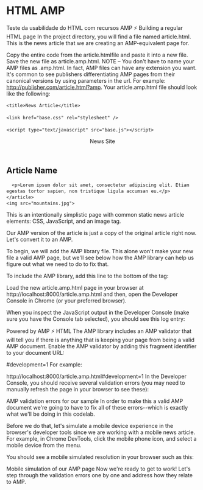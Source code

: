 # HTML AMP
 Teste da usabilidade do HTML com recursos AMP ⚡
Building a regular HTML page
In the project directory, you will find a file named article.html. This is the news article that we are creating an AMP-equivalent page for.

Copy the entire code from the article.htmlfile and paste it into a new file.
Save the new file as article.amp.html.
NOTE – You don't have to name your AMP files as .amp.html. In fact, AMP files can have any extension you want. It's common to see publishers differentiating AMP pages from their canonical versions by using parameters in the url. For example: http://publisher.com/article.html?amp.
Your article.amp.html file should look like the following:

<!doctype html>
<html lang="en">
  <head>

    <title>News Article</title>

    <link href="base.css" rel="stylesheet" />

    <script type="text/javascript" src="base.js"></script>
  </head>
  <body>
    <header>
      News Site
    </header>
    <article>
      <h1>Article Name</h1>

      <p>Lorem ipsum dolor sit amet, consectetur adipiscing elit. Etiam egestas tortor sapien, non tristique ligula accumsan eu.</p>
    </article>
    <img src="mountains.jpg">
  </body>
</html>
This is an intentionally simplistic page with common static news article elements: CSS, JavaScript, and an image tag.

Our AMP version of the article is just a copy of the original article right now. Let's convert it to an AMP.

To begin, we will add the AMP library file. This alone won't make your new file a valid AMP page, but we'll see below how the AMP library can help us figure out what we need to do to fix that.

To include the AMP library, add this line to the bottom of the <head> tag:

<script async src="https://cdn.ampproject.org/v0.js"></script>
Load the new article.amp.html page in your browser at http://localhost:8000/article.amp.html and then, open the Developer Console in Chrome (or your preferred browser).

When you inspect the JavaScript output in the Developer Console (make sure you have the Console tab selected), you should see this log entry:

Powered by AMP ⚡ HTML
The AMP library includes an AMP validator that will tell you if there is anything that is keeping your page from being a valid AMP document. Enable the AMP validator by adding this fragment identifier to your document URL:

#development=1
For example:

http://localhost:8000/article.amp.html#development=1
In the Developer Console, you should receive several validation errors (you may need to manually refresh the page in your browser to see these):


AMP validation errors for our sample
In order to make this a valid AMP document we're going to have to fix all of these errors--which is exactly what we'll be doing in this codelab.

Before we do that, let's simulate a mobile device experience in the browser's developer tools since we are working with a mobile news article. For example, in Chrome DevTools, click the mobile phone icon, and select a mobile device from the menu.

You should see a mobile simulated resolution in your browser such as this:


Mobile simulation of our AMP page
Now we're ready to get to work! Let's step through the validation errors one by one and address how they relate to AMP.
